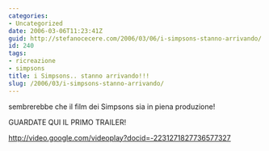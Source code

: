 ```yaml
---
categories:
- Uncategorized
date: 2006-03-06T11:23:41Z
guid: http://stefanocecere.com/2006/03/06/i-simpsons-stanno-arrivando/
id: 240
tags:
- ricreazione
- simpsons
title: i Simpsons.. stanno arrivando!!!
slug: /2006/03/i-simpsons-stanno-arrivando/
---
```


sembrerebbe che il film dei Simpsons sia in piena produzione!
  
GUARDATE QUI IL PRIMO TRAILER!
  
<http://video.google.com/videoplay?docid=-2231271827736577327>